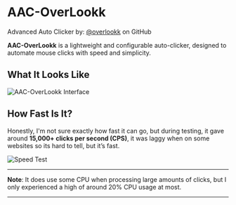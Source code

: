 # AAC-OverLookk
Advanced Auto Clicker by: [@overlookk](https://github.com/overlookk) on GitHub

**AAC-OverLookk** is a lightweight and configurable auto-clicker, designed to automate mouse clicks with speed and simplicity.

## What It Looks Like
![AAC-OverLookk Interface](https://github.com/user-attachments/assets/82e2e369-23c7-4698-8e71-bffa754a25b2)

## How Fast Is It?
Honestly, I'm not sure exactly how fast it can go, but during testing, it gave around **15,000+ clicks per second (CPS)**, it was laggy when on some websites so its hard to tell, but it’s fast.

![Speed Test](https://github.com/user-attachments/assets/b3f65c3f-8792-4df3-83ca-7fd3fb310a8c)

---

**Note**: It does use some CPU when processing large amounts of clicks, but I only experienced a high of around 20% CPU usage at most.

---
